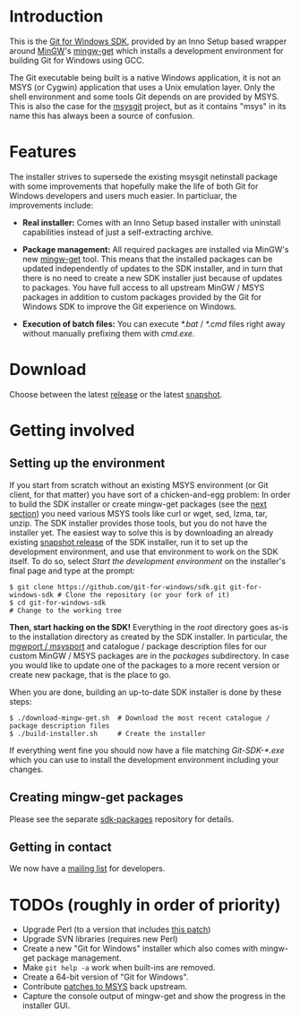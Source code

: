 # Introduction

This is the [Git for Windows SDK](https://github.com/git-for-windows/sdk), provided by an Inno Setup based wrapper around [MinGW](http://www.mingw.org/)'s [mingw-get](http://sourceforge.net/projects/mingw/files/Installer/mingw-get/) which installs a development environment for building Git for Windows using GCC.

The Git executable being built is a native Windows application, it is not an MSYS (or Cygwin) application that uses a Unix emulation layer. Only the shell environment and some tools Git depends on are provided by MSYS. This is also the case for the [msysgit](https://github.com/msysgit/msysgit/) project, but as it contains "msys" in its name this has always been a source of confusion.

# Features

The installer strives to supersede the existing msysgit netinstall package with some improvements that hopefully make the life of both Git for Windows developers and users much easier. In particluar, the improvements include:

* **Real installer:** Comes with an Inno Setup based installer with uninstall capabilities instead of just a self-extracting archive.

* **Package management:** All required packages are installed via MinGW's new [mingw-get](http://sourceforge.net/projects/mingw/files/Installer/mingw-get/) tool. This means that the installed packages can be updated independently of updates to the SDK installer, and in turn that there is no need to create a new SDK installer just because of updates to packages. You have full access to all upstream MinGW / MSYS packages in addition to custom packages provided by the Git for Windows SDK to improve the Git experience on Windows.

* **Execution of batch files:** You can execute _*.bat_ / _*.cmd_ files right away without manually prefixing them with _cmd.exe_.

# Download

Choose between the latest [release](https://github.com/git-for-windows/sdk/releases/latest) or the latest [snapshot](https://dscho.cloudapp.net/job/sdk-build-installer/lastSuccessfulBuild/artifact/download.html).

# Getting involved

## Setting up the environment

If you start from scratch without an existing MSYS environment (or Git client, for that matter) you have sort of a chicken-and-egg problem: In order to build the SDK installer or create mingw-get packages (see the [next section](#creating-mingw-get-packages)) you need various MSYS tools like curl or wget, sed, lzma, tar, unzip. The SDK installer provides those tools, but you do not have the installer yet. The easiest way to solve this is by downloading an already existing [snapshot release](https://dscho.cloudapp.net/job/sdk-build-installer/lastSuccessfulBuild/artifact/download.html) of the SDK installer, run it to set up the development environment, and use that environment to work on the SDK itself. To do so, select _Start the development environment_ on the installer's final page and type at the prompt:

    $ git clone https://github.com/git-for-windows/sdk.git git-for-windows-sdk # Clone the repository (or your fork of it)
    $ cd git-for-windows-sdk                                                   # Change to the working tree

**Then, start hacking on the SDK!** Everything in the _root_ directory goes as-is to the installation directory as created by the SDK installer. In particular, the [mgwport / msysport](http://gitorious.org/mgwport/mgwport/blobs/master/README) and catalogue / package description files for our custom MinGW / MSYS packages are in the _packages_ subdirectory. In case you would like to update one of the packages to a more recent version or create  new package, that is the place to go.

When you are done, building an up-to-date SDK installer is done by these steps:

    $ ./download-mingw-get.sh  # Download the most recent catalogue / package description files
    $ ./build-installer.sh     # Create the installer

If everything went fine you should now have a file matching _Git-SDK-*.exe_ which you can use to install the development environment including your changes.

## Creating mingw-get packages

Please see the separate [sdk-packages](https://github.com/git-for-windows/sdk-packages) repository for details.

## Getting in contact

We now have a [mailing list](https://groups.google.com/group/git-win-sdk) for developers.

# TODOs (roughly in order of priority)

* Upgrade Perl (to a version that includes [this patch](https://github.com/msysgit/msysgit/issues/61#issuecomment-10695361))
* Upgrade SVN libraries (requires new Perl)
* Create a new "Git for Windows" installer which also comes with mingw-get package management.
* Make `git help -a` work when built-ins are removed.
* Create a 64-bit version of "Git for Windows".
* Contribute [patches to MSYS](https://github.com/git-for-windows/sdk-packages/tree/master/msys-core) back upstream.
* Capture the console output of mingw-get and show the progress in the installer GUI.
